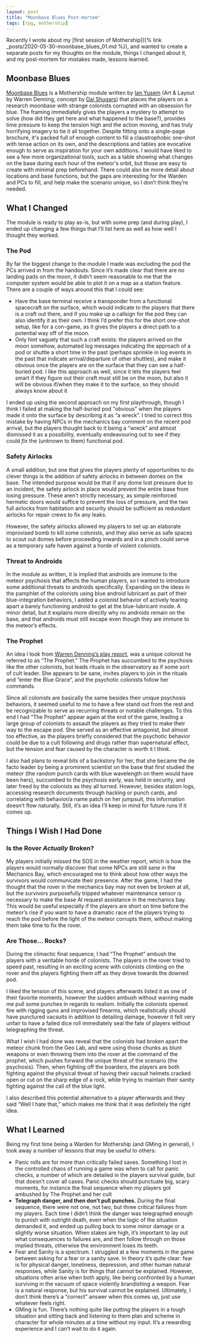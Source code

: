 ```yaml
---
layout: post
title: "Moonbase Blues Post-mortem"
tags: [rpg, mothership]
---
```


Recently I wrote about my [first session of Mothership]({% link _posts/2020-05-30-moonbase_blues_01.md %}), and wanted to create a separate posts for my thoughts on the module, things I changed about it, and my post-mortem for mistakes made, lessons learned.

Moonbase Blues
--------------

[Moonbase Blues](https://www.drivethrurpg.com/product/308672/Moonbase-Blues) is a Mothership module written by [Ian Yusem](http://uncannyspheres.blogspot.com/) (Art & Layout by Warren Denning, concept by [Dai Shugars](https://twitter.com/gmdecay?lang=en)) that places the players on a research moonbase with strange colonists corrupted with an obsession for blue. The framing immediately gives the players a mystery to attempt to solve (how did they get here and what happened to the base?), provides time pressure to keep the tension high and the action moving, and has truly horrifying imagery to tie it all together. Despite fitting onto a single-page brochure, it's packed full of enough content to fill a claustrophobic one-shot with tense action on its own, and the descriptions and tables are evocative enough to serve as inspiration for your own additions. I would have liked to see a few more organizational tools, such as a table showing what changes on the base during each hour of the meteor's orbit, but those are easy to create with minimal prep beforehand. There could also be more detail about locations and base functions, but the gaps are interesting for the Warden and PCs to fill, and help make the scenario unique, so I don’t think they’re needed.

What I Changed
--------------

The module is ready to play as-is, but with some prep (and during play), I ended up changing a few things that I’ll list here as well as how well I thought they worked.

### The Pod

By far the biggest change to the module I made was excluding the pod the PCs arrived in from the handouts. Since it’s made clear that there are no landing pads on the moon, it didn’t seem reasonable to me that the computer system would be able to plot it on a map as a station feature. There are a couple of ways around this that I could see:

- Have the base terminal receive a transponder from a functional spacecraft on the surface, which would indicate to the players that there is a craft out there, and if you make up a callsign for the pod they can also identify it as their own. I think I’d prefer this for the short one-shot setup, like for a con-game, as it gives the players a direct path to a potential way off of the moon.
- Only hint vaguely that such a craft exists: the players arrived on the moon somehow, automated log messages indicating the approach of a pod or shuttle a short time in the past (perhaps sprinkle in log events in the past that indicate arrival/departure of other shuttles), and make it obvious once the players are on the surface that they can see a half-buried pod. I like this approach as well, since it lets the players feel smart if they figure out their craft must still be on the moon, but also it will be obvious if/when they make it to the surface, so they should always know about it

I ended up using the second approach on my first playthrough, though I think I failed at making the half-buried pod "obvious" when the players made it onto the surface by describing it as “a wreck”. I tried to correct this mistake by having NPCs in the mechanics bay comment on the recent pod arrival, but the players thought back to it being a “wreck” and almost dismissed it as a possibility, eventually endeavouring out to see if they could _fix_ the (unknown to them) functional pod. 

### Safety Airlocks

A small addition, but one that gives the players plenty of opportunities to do clever things is the addition of safety airlocks in between domes on the base. The intended purpose would be that if any dome lost pressure due to an incident, the safety airlock in place would prevent the entire base from losing pressure. These aren’t strictly necessary, as simple reinforced hermetic doors would suffice to prevent the loss of pressure, and the two full airlocks from habitation and security should be sufficient as redundant airlocks for repair crews to fix any leaks. 

However, the safety airlocks allowed my players to set up an elaborate improvised bomb to kill some colonists, and they also serve as safe spaces to scout out domes before proceeding inwards and in a pinch could serve as a temporary safe haven against a horde of violent colonists.

### Threat to Androids

In the module as written, it is implied that androids are immune to the meteor psychosis that affects the human players, so I wanted to introduce some additional threats to androids specifically. Expanding on the ideas in the pamphlet of the colonists using blue android lubricant as part of their blue-integration behaviors, I added a colonist behavior of actively tearing apart a barely functioning android to get at the blue-lubricant inside. A minor detail, but it explains more directly why no androids remain on the base, and that androids must still escape even though they are immune to the meteor’s effects.

### The Prophet

An idea I took from [Warren Denning’s play report](https://icastlight.blogspot.com/2020/04/moonbase-blues-after-action-report-1-of.html), was a unique colonist he referred to as “The Prophet.” The Prophet has succumbed to the psychosis like the other colonists, but leads rituals in the observatory as if some sort of cult leader. She appears to be sane, invites players to join in the rituals and “enter the Blue Grace”, and the psychotic colonists follow her commands.

Since all colonists are basically the same besides their unique psychosis behaviors, it seemed useful to me to have a few stand out from the rest and be recognizable to serve as recurring threats or notable challenges. To this end I had “The Prophet” appear again at the end of the game, leading a large group of colonists to assault the players as they tried to make their way to the escape pod. She served as an effective antagonist, but almost too effective, as the players briefly considered that the psychotic behavior could be due to a cult following and drugs rather than supernatural effect, but the tension and fear caused by the character is worth it I think.

I also had plans to reveal bits of a backstory for her, that she became the de facto leader by being a prominent scientist on the base that first studied the meteor (the random punch cards with blue wavelength on them would have been hers), succumbed to the psychosis early, was held in security, and later freed by the colonists as they all turned. However, besides station logs, accessing research documents through hacking or punch cards, and correlating with behavior/a name patch on her jumpsuit, this information doesn’t flow naturally. Still, it’s an idea I’ll keep in mind for future runs if it comes up.


Things I Wish I Had Done
------------------------

### Is the Rover _Actually_ Broken?

My players initially missed the SOS in the weather report, which is how the players would normally discover that some NPCs are still sane in the Mechanics Bay, which encouraged me to think about how other ways the survivors would communicate their presence. After the game, I had the thought that the rover in the mechanics bay may not even be broken at all, but the survivors purposefully tripped whatever maintenance sensor is necessary to make the base AI request assistance in the mechanics bay. This would be useful especially if the players are short on time before the meteor’s rise if you want to have a dramatic race of the players trying to reach the pod before the light of the meteor corrupts them, without making them take time to fix the rover. 

### Are Those… Rocks?

During the climactic final sequence, I had “The Prophet” ambush the players with a veritable horde of colonists. The players in the rover tried to speed past, resulting in an exciting scene with colonists climbing on the rover and the players fighting them off as they drove towards the downed pod.

I liked the tension of this scene, and players afterwards listed it as one of their favorite moments, however the sudden ambush without warning made me pull some punches in regards to realism. Initially the colonists opened fire with rigging guns and improvised firearms, which realistically should have punctured vacsuits in addition to detailing damage, however it felt very unfair to have a failed dice roll immediately seal the fate of players without telegraphing the threat. 

What I wish I had done was reveal that the colonists had broken apart the meteor chunk from the Geo Lab, and were using those chunks as blunt weapons or even throwing them into the rover at the command of the prophet, which pushes forward the unique threat of the scenario (the psychosis). Then, when fighting off the boarders, the players are both fighting against the physical threat of having their vacsuit helmets cracked open or cut on the sharp edge of a rock, while trying to maintain their sanity fighting against the call of the blue light. 

I also described this potential alternative to a player afterwards and they said “Well I hate that,” which makes me think that it was definitely the right idea.

What I Learned
--------------

Being my first time being a Warden for Mothership (and GMing in general), I took away a number of lessons that may be useful to others:

- Panic rolls are for more than critically failed saves. Something I lost in the controlled chaos of running a game was when to call for panic checks, a number of which are detailed in the players survival guide, but that doesn’t cover all cases. Panic checks should punctuate big, scary moments, for instance the final sequence when my players got ambushed by The Prophet and her cult
- **Telegraph danger, and then don’t pull punches.** During the final sequence, there were not one, not two, but three critical failures from my players. Each time I didn’t think the danger was telegraphed enough to punish with outright death, even when the logic of the situation demanded it, and ended up pulling back to some minor damage or a slightly worse situation. When stakes are high, it’s important to lay out what consequences to failures are, and then follow through on those implied threats, otherwise the environment loses its teeth.
- Fear and Sanity is a spectrum. I struggled at a few moments in the game between asking for a fear or a sanity save. In theory it’s quite clear: fear is for physical danger, loneliness, depression, and other human natural responses, while Sanity is for things that cannot be explained. However, situations often arise when both apply, like being confronted by a human surviving in the vacuum of space violently brandishing a weapon. Fear is a natural response, but his survival cannot be explained. Ultimately, I don’t think there’s a “correct” answer when this comes up, just use whatever feels right.
- GMing is fun. There’s nothing quite like putting the players in a tough situation and sitting back and listening to them plan and scheme in character for whole minutes at a time without my input. It’s a rewarding experience and I can’t wait to do it again.	
